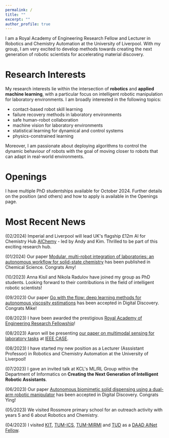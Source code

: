 ```yaml
---
permalink: /
title: ""
excerpt: ""
author_profile: true
---
```


I am a Royal Academy of Engineering Research Fellow and Lecturer in Robotics and Chemistry Automation at the University of Liverpool. With my group, I am very excited to develop methods towards creating the next generation of robotic scientists for accelerating material discovery. 

# Research Interests

My research interests lie within the intersection of **robotics** and **applied machine learning**, with a particular focus on intelligent robotic manipulation for laboratory environments. I am broadly interested in the following topics: 

* contact-based robot skill learning
* failure recovery methods in laboratory environments
* safe human-robot collaboration 
* machine vision for laboratory environments
* statistical learning for dynamical and control systems
* physics-constrained learning

Moreover, I am passionate about deploying algorithms to control the dynamic behaviour of robots with the goal of moving closer to robots that can adapt in real-world environments.

# Openings

I have multiple PhD studentships available for October 2024. Further details on the position (and others) and how to apply is available in the Openings page.

# Most Recent News

(02/2024) Imperial and Liverpool will lead UK's flagship £12m AI for Chemistry Hub [AIChemy](https://www.ukri.org/news/100m-boost-in-ai-research-will-propel-transformative-innovations/) - led by Andy and Kim. Thrilled to be part of this exciting research hub.

(01/2024) Our paper [Modular, multi-robot integration of laboratories: an autonomous workflow for solid-state chemistry](https://pubs.rsc.org/en/content/articlehtml/2024/sc/d3sc06206f) has been published in Chemical Science. Congrats Amy!

(10/2023) Anna Kisil and Nikola Radulov have joined my group as PhD students. Looking forward to their contributions in the field of intelligent robotic scientists!

(09/2023) Our paper [Go with the flow: deep learning methods for autonomous viscosity estimations](https://pubs.rsc.org/en/content/articlelanding/2023/DD/D3DD00109A) has been accepted in Digital Discovery. Congrats Mike!

(08/2023) I have been awarded the prestigious [Royal Academy of Engineering Research Fellowship](https://raeng.org.uk/news/academy-announces-latest-research-fellowship-awardees)!

(08/2023) Aaron will be presenting [our paper on multimodal sensing for laboratory tasks](https://arxiv.org/pdf/2307.00671.pdf) at [IEEE CASE](https://case2023.org/).

(08/2023) I have started my new position as a Lecturer (Asssistant Professor) in Robotics and Chemistry Automation at the University of Liverpool!

(07/2023) I gave an invited talk at KCL's ML/RL Group within the Department of Informatics on __Creating the Next Generation of Intelligent Robotic Assistants__.

(06/2023) Our paper [Autonomous biomimetic solid dispensing using a dual-arm robotic manipulator](https://pubs.rsc.org/en/content/articlehtml/2023/dd/d3dd00075c) has been accepted in Digital Discovery. Congrats Ying!

(05/2023) We visited Rossmore primary school for an outreach activity with years 5 and 6 about Robotics and Chemistry.

(04/2023) I visited [KIT](https://h2t.anthropomatik.kit.edu/), [TUM-ICS](https://www.ce.cit.tum.de/ics/home/), [TUM-MIRMI](https://www.mirmi.tum.de/en/mirmi/news/article/dr-gabriella-pizzuto-university-of-liverpool-talks-on-creating-intelligent-robot-chemistry-assistants-at-tum-mirmi/) and [TUD](https://www.ccps.tu-darmstadt.de/events_ccps/ccps_seminar/ccps_seminars_2023/07_gabriella_pizzuto.en.jsp) as a [DAAD AINet Fellow](https://www.daad.de/en/the-daad/postdocnet/fellows/fellows/).


